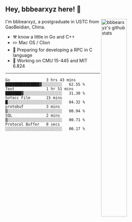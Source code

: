 ## Hey, bbbearxyz here! :wave:

<img align="right" alt="bbbearxyz's github stats" width="40%" src="https://github-readme-stats.vercel.app/api?username=bbbearxyz&show_icons=true">

I'm bbbearxyz, a postgraduate in USTC from GaoBeidian, China.

-   :hammer_and_pick:    know a little in Go and C++
-   :pencil2: Mac OS / Clion
-   :seedling: Preparing for developing a RPC in C language 
-   :thinking: Working on CMU 15-445 and MIT 6.824
---
<!--START_SECTION:waka-->

```text
Go                3 hrs 43 mins   ███████████████▓░░░░░░░░░   62.55 %
Text              1 hr 51 mins    ███████▓░░░░░░░░░░░░░░░░░   31.30 %
GoYacc File       15 mins         █░░░░░░░░░░░░░░░░░░░░░░░░   04.32 %
protobuf          3 mins          ▒░░░░░░░░░░░░░░░░░░░░░░░░   00.94 %
SQL               2 mins          ▒░░░░░░░░░░░░░░░░░░░░░░░░   00.71 %
Protocol Buffer   0 secs          ░░░░░░░░░░░░░░░░░░░░░░░░░   00.17 %
```

<!--END_SECTION:waka-->
